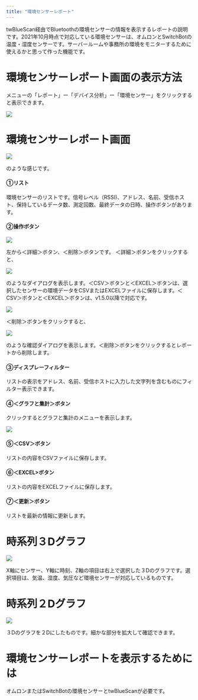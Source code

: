 ```yaml
---
title: "環境センサーレポート"
---
```


twBlueScan経由でBluetoothの環境センサーの情報を表示するレポートの説明です。2021年10月時点で対応している環境センサーは、オムロンとSwitchBotの温度・湿度センサーです。サーバールームや事務所の環境をモニターするために使えるかと思って作った機能です。


# 環境センサーレポート画面の表示方法
メニューの「レポート」ー「デバイス分析」ー「環境センサー」をクリックすると表示できます。

![](/images/books/twsnmpfc-manual/picture_pc_4e083624378fbe15a67b4409129b6536.png)

# 環境センサーレポート画面

![](/images/books/twsnmpfc-manual/picture_pc_37a0d2d356c935afd0202c89ceda2116.png)

のような感じです。

#### ①リスト
環境センサーのリストです。信号レベル（RSSI)、アドレス、名前、受信ホスト、保持しているデータ数、測定回数、最終データの日時、操作ボタンがあります。

#### ②操作ボタン

![](/images/books/twsnmpfc-manual/picture_pc_97dbe30b2b6a11c2e319abde8144fda3.png)

左から＜詳細＞ボタン、＜削除＞ボタンです。
＜詳細＞ボタンをクリックすると、

![](/images/books/twsnmpfc-manual/picture_pc_2edc160b53f9a5524d6865f4c65bc8b7.png)


のようなダイアログを表示します。＜CSV＞ボタンと＜EXCEL＞ボタンは、選択したセンサーの環境データをCSVまたはEXCELファイルに保存します。＜CSV＞ボタンと＜EXCEL＞ボタンは、v1.5.0以降で対応です。

![](/images/books/twsnmpfc-manual/picture_pc_f76eaa9f28197c2f71935340bca220b72.png)

＜削除＞ボタンをクリックすると、

![](/images/books/twsnmpfc-manual/picture_pc_b97163a97cf49a169f33f86d0e405175.png)


のような確認ダイアログを表示します。＜削除＞ボタンをクリックするとレポートから削除します。

#### ③ディスプレーフィルター
リストの表示をアドレス、名前、受信ホストに入力した文字列を含むものにフィルター表示できます。

#### ④＜グラフと集計＞ボタン
クリックするとグラフと集計のメニューを表示します。

![](/images/books/twsnmpfc-manual/picture_pc_c4575944cb8e9106c31c77e654d0865f.png)

#### ⑤＜CSV＞ボタン
リストの内容をCSVファイルに保存します。

#### ⑥＜EXCEL>ボタン
リストの内容をEXCELファイルに保存します。

#### ⑦＜更新＞ボタン
リストを最新の情報に更新します。

# 時系列３Dグラフ

![](/images/books/twsnmpfc-manual/picture_pc_dd59c27c4823f1de502112a1a82c023f.png)

X軸にセンサー、Y軸に時刻、Z軸の項目は右上で選択した３Dのグラフです。選択項目は、気温、湿度、気圧など環境センサーが対応しているものです。

# 時系列２Dグラフ

![](/images/books/twsnmpfc-manual/picture_pc_71fae8470744a458bbd22cee1e0ebfea.png)

３Dのグラフを２Dにしたものです。細かな部分を拡大して確認できます。

# 環境センサーレポートを表示するためには

オムロンまたはSwitchBotの環境センサーとtwBlueScanが必要です。

